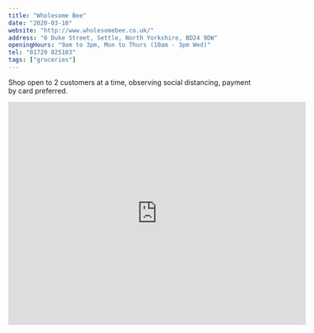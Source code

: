 ```yaml
---
title: "Wholesome Bee"
date: "2020-03-10"
website: "http://www.wholesomebee.co.uk/"
address: "6 Duke Street, Settle, North Yorkshire, BD24 9DW"
openingHours: "9am to 3pm, Mon to Thurs (10am - 3pm Wed)"
tel: "01729 825103"
tags: ["groceries"]
---
```


Shop open to 2 customers at a time, observing social distancing, payment by card preferred.

<iframe src="https://www.google.com/maps/embed?pb=!1m18!1m12!1m3!1d2341.3242718472825!2d-2.279627584356326!3d54.067992528112654!2m3!1f0!2f0!3f0!3m2!1i1024!2i768!4f13.1!3m3!1m2!1s0x487c77da2990549d%3A0x8d9e98151b49d38c!2sWholesome%20Bee!5e0!3m2!1sen!2suk!4v1586782855145!5m2!1sen!2suk" width="600" height="450" frameborder="0" style="border:0;" allowfullscreen="" aria-hidden="false" tabindex="0"></iframe>
